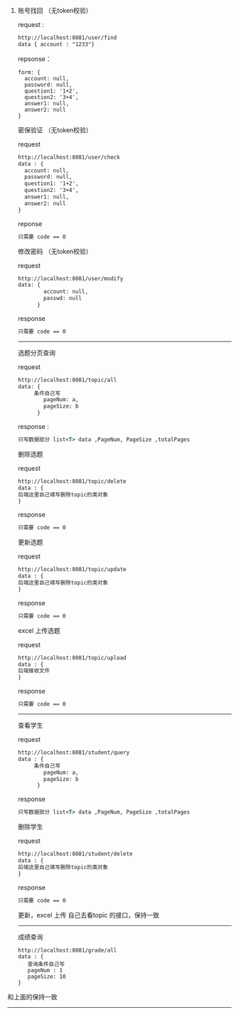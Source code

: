 1. 账号找回  （无token校验）

   request : 

   ```xml
   http://localhost:8081/user/find   
   data { account : "1233"}
   ```

   repsonse：

   ```
   form: {
     account: null,
     password: null,
     question1: '1+2',
     question2: '3+4',
     answer1: null,
     answer2: null
   }
   ```

   密保验证 （无token校验）

   request

   ```xml
   http://localhost:8081/user/check
   data : {
     account: null,
     password: null,
     question1: '1+2',
     question2: '3+4',
     answer1: null,
     answer2: null
   }
   ```

   reponse

   ```xml
   只需要 code == 0 
   ```

   修改密码 （无token校验）

   request

   ```xml
   http://localhost:8081/user/modify
   data: {
           account: null,
           passwd: null
         }
   ```

   response

   ```xml
   只需要 code == 0 
   ```

   ---

   

   选题分页查询

   request 

   ```xml
   http://localhost:8081/topic/all
   data: {
   		条件自己写
           pageNum: a,
           pageSize: b
         }
   ```

   response : 

   ```xml
   只写数据部分 list<T> data ,PageNum, PageSize ,totalPages
   ```

   删除选题

   request

   ```xml
   http://localhost:8081/topic/delete
   data : {
   后端这里自己填写删除topic的类对象
   }
   ```

   response

   ```xml
   只需要 code == 0 
   ```

   更新选题

   request 

   ```xml
   http://localhost:8081/topic/update
   data : {
   后端这里自己填写删除topic的类对象
   }
   ```

   response

   ```xml
   只需要 code == 0 
   ```

   excel 上传选题

   request

   ```xml
   http://localhost:8081/topic/upload
   data : {
   后端接收文件
   }
   ```

   response

   ```xml
   只需要 code == 0 
   ```

   ****

   

   查看学生

   request

   ```xml
   http://localhost:8081/student/query
   data : {
   		条件自己写
           pageNum: a,
           pageSize: b
         }
   ```

   response

   ```xml
   只写数据部分 list<T> data ,PageNum, PageSize ,totalPages
   ```

   删除学生

   request

   ```xml
   http://localhost:8081/student/delete
   data : {
   后端这里自己填写删除topic的类对象
   }
   ```

   response

   ```xml
   只需要 code == 0 
   ```

   更新，excel 上传 自己去看topic 的接口，保持一致

   ***

   成绩查询

   ```
   http://localhost:8081/grade/all
   data : {
      查询条件自己写
      pageNum : 1
      pageSize: 10
   }
   ```

和上面的保持一致

***

